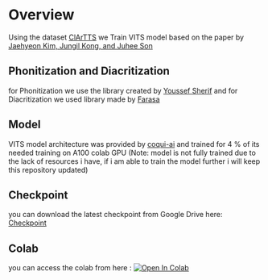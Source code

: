 # Overview
Using the dataset [ClArTTS](https://arxiv.org/abs/2303.00069) we Train VITS model based on the paper by [Jaehyeon Kim, Jungil Kong, and Juhee Son](https://arxiv.org/abs/2106.06103) 

## Phonitization and Diacritization
for Phonitization we use the library created by [Youssef Sherif](https://pypi.org/project/arabic-pronounce/) and for Diacritization we used library made by [Farasa](https://github.com/MagedSaeed/farasapy)

## Model
VITS model architecture was provided by [coqui-ai](https://github.com/coqui-ai/TTS) and trained for 4 % of its needed training on A100 colab GPU (Note: model is not fully trained due to the lack of resources i have, if i am able to train the model further i will keep this repository updated)

## Checkpoint
you can download the latest checkpoint from Google Drive here: [Checkpoint](https://drive.google.com/drive/folders/1-PuXAheIO5hV4xrV4YjA6lA5EP-Kz1Uz?usp=sharing)

## Colab
you can access the colab from here : 
[![Open In Colab](https://colab.research.google.com/assets/colab-badge.svg)](https://colab.research.google.com/drive/1EWasooYshqmSfO6w2yXX3oQdk1KRRyqT?usp=sharing)
